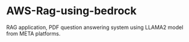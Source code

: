 # AWS-Rag-using-bedrock

RAG application, PDF question answering system using LLAMA2 model from META platforms. 
